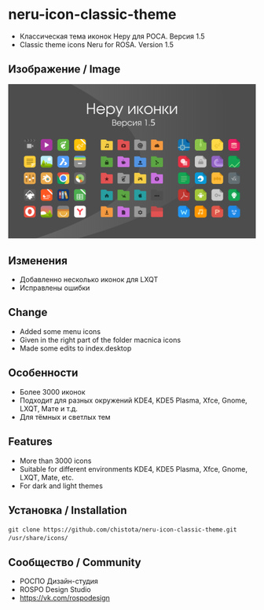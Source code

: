 neru-icon-classic-theme
=========================

* Классическая тема иконок Неру для РОСA. Версия 1.5
* Classic theme icons Neru for ROSA. Version 1.5

## Изображение / Image

![Screenshot](screenshot.svg)

## Изменения

* Добавленно несколько иконок для LXQT
* Исправлены ошибки


## Change

* Added some menu icons 
* Given in the right part of the folder macnica icons
* Made some edits to index.desktop

## Особенности

* Более 3000 иконок
* Подходит для разных окружений KDE4, KDE5 Plasma, Xfce, Gnome, LXQT, Мате и т.д.
* Для тёмных и светлых тем

## Features

* More than 3000 icons
* Suitable for different environments KDE4, KDE5 Plasma, Xfce, Gnome, LXQT, Mate, etc.
* For dark and light themes

## Установка / Installation

`git clone https://github.com/chistota/neru-icon-classic-theme.git /usr/share/icons/`

## Сообщество / Community
* РОСПО Дизайн-студия
* ROSPO Design Studio
* https://vk.com/rospodesign



